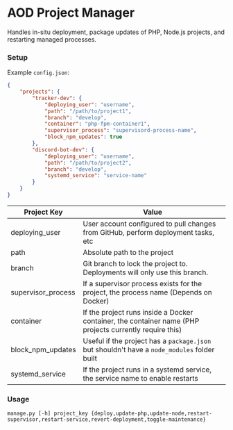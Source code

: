 # AOD Project Manager

Handles in-situ deployment, package updates of PHP, Node.js projects, and restarting managed processes. 

### Setup

Example `config.json`:

```json
{
    "projects": {
        "tracker-dev": {
            "deploying_user": "username",
            "path": "/path/to/project1",
            "branch": "develop",
            "container": "php-fpm-container1",
            "supervisor_process": "supervisord-process-name",
            "block_npm_updates": true
        },
        "discord-bot-dev": {
            "deploying_user": "username",
            "path": "/path/to/project2",
            "branch": "develop",
            "systemd_service": "service-name"
        }
    }
}
```

| Project Key        | Value                                                                                                   |
|--------------------|---------------------------------------------------------------------------------------------------------|
| deploying_user     | User account configured to pull changes from GitHub, perform deployment tasks, etc                      |
| path               | Absolute path to the project                                                                            |
| branch             | Git branch to lock the project to. Deployments will only use this branch.                               |
| supervisor_process | If a supervisor process exists for the project, the process name (Depends on Docker)                    |
| container          | If the project runs inside a Docker container, the container name (PHP projects currently require this) |
| block_npm_updates  | Useful if the project has a `package.json` but shouldn't have a `node_modules` folder built             |
| systemd_service    | If the project runs in a systemd service, the service name to enable restarts                           |

### Usage

```
manage.py [-h] project_key {deploy,update-php,update-node,restart-supervisor,restart-service,revert-deployment,toggle-maintenance}
```
